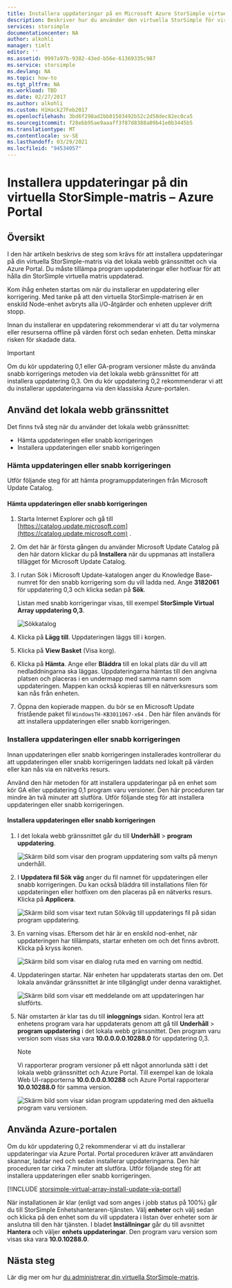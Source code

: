 ```yaml
---
title: Installera uppdateringar på en Microsoft Azure StorSimple virtuell matris | Microsoft Docs
description: Beskriver hur du använder den virtuella StorSimple för virtuella matriser för att tillämpa uppdateringar med hjälp av portalen och Hotfix-metoden
services: storsimple
documentationcenter: NA
author: alkohli
manager: timlt
editor: ''
ms.assetid: 9997a97b-9382-43ed-b56e-61369335c987
ms.service: storsimple
ms.devlang: NA
ms.topic: how-to
ms.tgt_pltfrm: NA
ms.workload: TBD
ms.date: 02/27/2017
ms.author: alkohli
ms.custom: H1Hack27Feb2017
ms.openlocfilehash: 3bd6f298ad2bb01503492b52c2d50dec82ec0ca5
ms.sourcegitcommit: f28ebb95ae9aaaff3f87d8388a09b41e0b3445b5
ms.translationtype: MT
ms.contentlocale: sv-SE
ms.lasthandoff: 03/29/2021
ms.locfileid: "94534057"
---
```

# <a name="install-updates-on-your-storsimple-virtual-array---azure-portal"></a>Installera uppdateringar på din virtuella StorSimple-matris – Azure Portal

## <a name="overview"></a>Översikt

I den här artikeln beskrivs de steg som krävs för att installera uppdateringar på din virtuella StorSimple-matris via det lokala webb gränssnittet och via Azure Portal. Du måste tillämpa program uppdateringar eller hotfixar för att hålla din StorSimple virtuella matris uppdaterad. 

Kom ihåg enheten startas om när du installerar en uppdatering eller korrigering. Med tanke på att den virtuella StorSimple-matrisen är en enskild Node-enhet avbryts alla i/O-åtgärder och enheten upplever drift stopp. 

Innan du installerar en uppdatering rekommenderar vi att du tar volymerna eller resurserna offline på värden först och sedan enheten. Detta minskar risken för skadade data.

> [!IMPORTANT]
> Om du kör uppdatering 0,1 eller GA-program versioner måste du använda snabb korrigerings metoden via det lokala webb gränssnittet för att installera uppdatering 0,3. Om du kör uppdatering 0,2 rekommenderar vi att du installerar uppdateringarna via den klassiska Azure-portalen.
 

## <a name="use-the-local-web-ui"></a>Använd det lokala webb gränssnittet

Det finns två steg när du använder det lokala webb gränssnittet:

* Hämta uppdateringen eller snabb korrigeringen
* Installera uppdateringen eller snabb korrigeringen

### <a name="download-the-update-or-the-hotfix"></a>Hämta uppdateringen eller snabb korrigeringen

Utför följande steg för att hämta programuppdateringen från Microsoft Update Catalog.

#### <a name="to-download-the-update-or-the-hotfix"></a>Hämta uppdateringen eller snabb korrigeringen

1. Starta Internet Explorer och gå till [https://catalog.update.microsoft.com](https://catalog.update.microsoft.com) .

2. Om det här är första gången du använder Microsoft Update Catalog på den här datorn klickar du på **Installera** när du uppmanas att installera tillägget för Microsoft Update Catalog.

3. I rutan Sök i Microsoft Update-katalogen anger du Knowledge Base-numret för den snabb korrigering som du vill ladda ned. Ange **3182061** för uppdatering 0,3 och klicka sedan på **Sök**.
   
    Listan med snabb korrigeringar visas, till exempel **StorSimple Virtual Array uppdatering 0,3**.
   
    ![Sökkatalog](./media/storsimple-virtual-array-install-update/download1.png)

4. Klicka på **Lägg till**. Uppdateringen läggs till i korgen.

5. Klicka på **View Basket** (Visa korg).

6. Klicka på **Hämta**. Ange eller **Bläddra** till en lokal plats där du vill att nedladdningarna ska läggas. Uppdateringarna hämtas till den angivna platsen och placeras i en undermapp med samma namn som uppdateringen. Mappen kan också kopieras till en nätverksresurs som kan nås från enheten.

7. Öppna den kopierade mappen. du bör se en Microsoft Update fristående paket fil `WindowsTH-KB3011067-x64` . Den här filen används för att installera uppdateringen eller snabb korrigeringen.

### <a name="install-the-update-or-the-hotfix"></a>Installera uppdateringen eller snabb korrigeringen

Innan uppdateringen eller snabb korrigeringen installerades kontrollerar du att uppdateringen eller snabb korrigeringen laddats ned lokalt på värden eller kan nås via en nätverks resurs. 

Använd den här metoden för att installera uppdateringar på en enhet som kör GA eller uppdatering 0,1 program varu versioner. Den här proceduren tar mindre än två minuter att slutföra. Utför följande steg för att installera uppdateringen eller snabb korrigeringen.

#### <a name="to-install-the-update-or-the-hotfix"></a>Installera uppdateringen eller snabb korrigeringen

1. I det lokala webb gränssnittet går du till **Underhåll**  >  **program uppdatering**.
   
    ![Skärm bild som visar den program uppdatering som valts på menyn underhåll.](./media/storsimple-virtual-array-install-update/update1m.png)

2. I **Uppdatera fil Sök väg** anger du fil namnet för uppdateringen eller snabb korrigeringen. Du kan också bläddra till installations filen för uppdateringen eller hotfixen om den placeras på en nätverks resurs. Klicka på **Applicera**.
   
    ![Skärm bild som visar text rutan Sökväg till uppdaterings fil på sidan program uppdatering.](./media/storsimple-virtual-array-install-update/update2m.png)

3. En varning visas. Eftersom det här är en enskild nod-enhet, när uppdateringen har tillämpats, startar enheten om och det finns avbrott. Klicka på kryss ikonen.
   
   ![Skärm bild som visar en dialog ruta med en varning om nedtid.](./media/storsimple-virtual-array-install-update/update3m.png)

4. Uppdateringen startar. När enheten har uppdaterats startas den om. Det lokala användar gränssnittet är inte tillgängligt under denna varaktighet.
   
    ![Skärm bild som visar ett meddelande om att uppdateringen har slutförts.](./media/storsimple-virtual-array-install-update/update5m.png)

5. När omstarten är klar tas du till **inloggnings** sidan. Kontrol lera att enhetens program vara har uppdaterats genom att gå till **Underhåll**  >  **program uppdatering** i det lokala webb gränssnittet. Den program varu version som visas ska vara **10.0.0.0.0.10288.0** för uppdatering 0,3.
   
   > [!NOTE]
   > Vi rapporterar program versioner på ett något annorlunda sätt i det lokala webb gränssnittet och Azure Portal. Till exempel kan de lokala Web UI-rapporterna **10.0.0.0.0.10288** och Azure Portal rapporterar **10.0.10288.0** för samma version.
   
    ![Skärm bild som visar sidan program uppdatering med den aktuella program varu versionen.](./media/storsimple-virtual-array-install-update/update6m.png)

## <a name="use-the-azure-portal"></a>Använda Azure-portalen

Om du kör uppdatering 0,2 rekommenderar vi att du installerar uppdateringar via Azure Portal. Portal proceduren kräver att användaren skannar, laddar ned och sedan installerar uppdateringarna. Den här proceduren tar cirka 7 minuter att slutföra. Utför följande steg för att installera uppdateringen eller snabb korrigeringen.

[!INCLUDE [storsimple-virtual-array-install-update-via-portal](../../includes/storsimple-virtual-array-install-update-via-portal.md)]

När installationen är klar (enligt vad som anges i jobb status på 100%) går du till StorSimple Enhetshanteraren-tjänsten. Välj **enheter** och välj sedan och klicka på den enhet som du vill uppdatera i listan över enheter som är anslutna till den här tjänsten. I bladet **Inställningar** går du till avsnittet **Hantera** och väljer **enhets uppdateringar**. Den program varu version som visas ska vara **10.0.10288.0**.


## <a name="next-steps"></a>Nästa steg

Lär dig mer om hur [du administrerar din virtuella StorSimple-matris](storsimple-ova-web-ui-admin.md).

